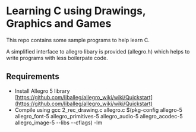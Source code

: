 # Learning C using Drawings, Graphics and Games
This repo contains some sample programs to help learn C.

A simplified interface to allegro libary is provided (allegro.h) which helps to write programs with less boilerpate code.

## Requirements
- Install Allegro 5 library
  [https://github.com/liballeg/allegro_wiki/wiki/Quickstart](https://github.com/liballeg/allegro_wiki/wiki/Quickstart)	
- Compile using
  gcc 2_rec_drawing.c allegro.c $(pkg-config allegro-5 allegro_font-5 allegro_primitives-5 allegro_audio-5 allegro_acodec-5 allegro_image-5 --libs --cflags) -lm

